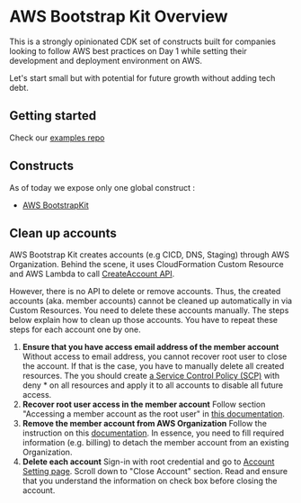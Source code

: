 # AWS Bootstrap Kit Overview

This is a strongly opinionated CDK set of constructs built for companies looking to follow AWS best practices on Day 1 while setting their development and deployment environment on AWS.

Let's start small but with potential for future growth without adding tech debt.

## Getting started

Check our [examples repo](https://github.com/aws-samples/aws-bootstrap-kit-examples)

## Constructs

As of today we expose only one global construct :

* [AWS BootstrapKit](./source/aws-bootstrap-kit/README.md)

## Clean up accounts

AWS Bootstrap Kit creates accounts (e.g CICD, DNS, Staging) through AWS Organization. Behind the scene, it uses CloudFormation Custom Resource and AWS Lambda to call [CreateAccount API](https://docs.aws.amazon.com/organizations/latest/APIReference/API_CreateAccount.html). 

However, there is no API to delete or remove accounts. Thus, the created accounts (aka. member accounts) cannot be cleaned up automatically in via Custom Resources. You need to delete these accounts manually. The steps below explain how to clean up those accounts. You have to repeat these steps for each account one by one.

1. **Ensure that you have access email address of the member account** Without access to email address, you cannot recover root user to close the account. If that is the case, you have to manually delete all created resources. The you should create [a Service Control Policy (SCP)](https://docs.aws.amazon.com/organizations/latest/userguide/orgs_manage_policies_scps.html) with deny * on all resources and apply it to all accounts to disable all future access.
2. **Recover root user access in the member account** Follow section "Accessing a member account as the root user" in [this documentation](https://docs.aws.amazon.com/organizations/latest/userguide/orgs_manage_accounts_access.html#orgs_manage_accounts_access-as-root).
3. **Remove the member account from AWS Organization** Follow the instruction on this [documentation](https://docs.aws.amazon.com/organizations/latest/userguide/orgs_manage_accounts_remove.html). In essence, you need to fill required information (e.g. billing) to detach the member account from an existing Organization.    
4. **Delete each account** Sign-in with root credential and go to [Account Setting page](https://console.aws.amazon.com/billing/home?#/account). Scroll down to "Close Account" section. Read and ensure that you understand the information on check box before closing the account. 
